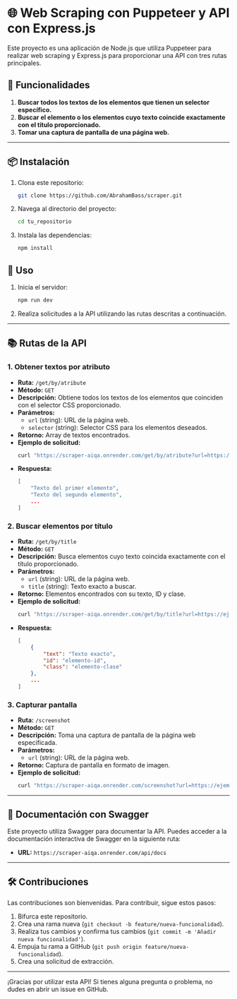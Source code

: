 # 🌐 Web Scraping con Puppeteer y API con Express.js

Este proyecto es una aplicación de Node.js que utiliza Puppeteer para realizar web scraping y Express.js para proporcionar una API con tres rutas principales.

## 🚀 Funcionalidades

1. **Buscar todos los textos de los elementos que tienen un selector específico.**
2. **Buscar el elemento o los elementos cuyo texto coincide exactamente con el título proporcionado.**
3. **Tomar una captura de pantalla de una página web.**

---

## 📦 Instalación

1. Clona este repositorio:
    ```sh
    git clone https://github.com/AbrahamBass/scraper.git
    ```
2. Navega al directorio del proyecto:
    ```sh
    cd tu_repositorio
    ```
3. Instala las dependencias:
    ```sh
    npm install
    ```

## 📝 Uso

1. Inicia el servidor:
    ```sh
    npm run dev
    ```
2. Realiza solicitudes a la API utilizando las rutas descritas a continuación.

---

## 📚 Rutas de la API

### 1. Obtener textos por atributo

- **Ruta:** `/get/by/atribute`
- **Método:** `GET`
- **Descripción:** Obtiene todos los textos de los elementos que coinciden con el selector CSS proporcionado.
- **Parámetros:**
  - `url` (string): URL de la página web.
  - `selector` (string): Selector CSS para los elementos deseados.
- **Retorno:** Array de textos encontrados.
- **Ejemplo de solicitud:**
    ```sh
    curl "https://scraper-aiqa.onrender.com/get/by/atribute?url=https://ejemplo.com&selector=#about"
    ```
- **Respuesta:**
    ```json
    [
        "Texto del primer elemento",
        "Texto del segundo elemento",
        ...
    ]
    ```

### 2. Buscar elementos por título

- **Ruta:** `/get/by/title`
- **Método:** `GET`
- **Descripción:** Busca elementos cuyo texto coincida exactamente con el título proporcionado.
- **Parámetros:**
  - `url` (string): URL de la página web.
  - `title` (string): Texto exacto a buscar.
- **Retorno:** Elementos encontrados con su texto, ID y clase.
- **Ejemplo de solicitud:**
    ```sh
    curl "https://scraper-aiqa.onrender.com/get/by/title?url=https://ejemplo.com&title=Texto exacto"
    ```
- **Respuesta:**
    ```json
    [
        {
            "text": "Texto exacto",
            "id": "elemento-id",
            "class": "elemento-clase"
        },
        ...
    ]
    ```

### 3. Capturar pantalla

- **Ruta:** `/screenshot`
- **Método:** `GET`
- **Descripción:** Toma una captura de pantalla de la página web especificada.
- **Parámetros:**
  - `url` (string): URL de la página web.
- **Retorno:** Captura de pantalla en formato de imagen.
- **Ejemplo de solicitud:**
    ```sh
    curl "https://scraper-aiqa.onrender.com/screenshot?url=https://ejemplo.com" -o screenshot.png
    ```

---

## 📄 Documentación con Swagger

Este proyecto utiliza Swagger para documentar la API. Puedes acceder a la documentación interactiva de Swagger en la siguiente ruta:

- **URL:** `https://scraper-aiqa.onrender.com/api/docs`

---

## 🛠️ Contribuciones

Las contribuciones son bienvenidas. Para contribuir, sigue estos pasos:

1. Bifurca este repositorio.
2. Crea una rama nueva (`git checkout -b feature/nueva-funcionalidad`).
3. Realiza tus cambios y confirma tus cambios (`git commit -m 'Añadir nueva funcionalidad'`).
4. Empuja tu rama a GitHub (`git push origin feature/nueva-funcionalidad`).
5. Crea una solicitud de extracción.

---

¡Gracias por utilizar esta API! Si tienes alguna pregunta o problema, no dudes en abrir un issue en GitHub.


